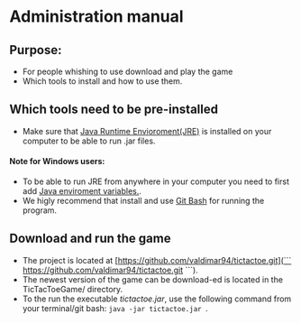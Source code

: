 Administration manual
==================
## Purpose:
- For people whishing to use download and play the game
- Which tools to install and how to use them.

## Which tools need to be pre-installed
- Make sure that [Java Runtime Envioroment(JRE)](http://www.oracle.com/technetwork/java/javase/downloads/jre8-downloads-2133155.html) is installed on your computer to be able to run .jar files.
#### Note for Windows users:
- To be able to run JRE from anywhere in your computer you need to first add [Java enviroment variables.](http://stackoverflow.com/questions/1672281/environment-variables-for-java-installation).
- We higly recommend that install and use [Git Bash](https://git-scm.com/downloads)  for running the program.

## Download and run the game
- The project is located at [https://github.com/valdimar94/tictactoe.git](``` https://github.com/valdimar94/tictactoe.git ```).
- The newest version of the game can be download-ed is located in the TicTacToeGame/ directory.
- To the run the executable *tictactoe.jar*, use the following command from your terminal/git bash: ```java -jar tictactoe.jar ```.
